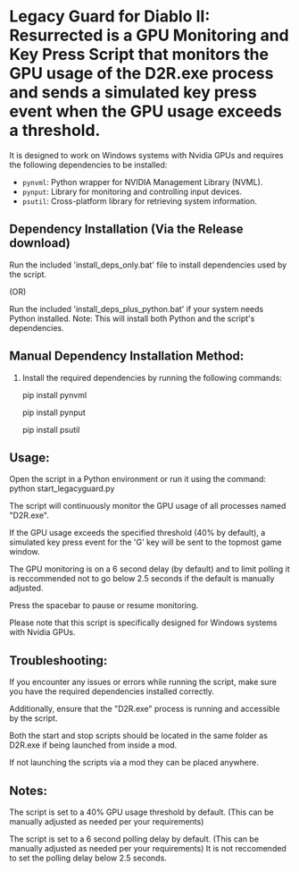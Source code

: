 # Legacy Guard for Diablo II: Resurrected is a GPU Monitoring and Key Press Script that monitors the GPU usage of the D2R.exe process and sends a simulated key press event when the GPU usage exceeds a threshold.

It is designed to work on Windows systems with Nvidia GPUs and requires the following dependencies to be installed:

- `pynvml`: Python wrapper for NVIDIA Management Library (NVML).
- `pynput`: Library for monitoring and controlling input devices.
- `psutil`: Cross-platform library for retrieving system information.

## Dependency Installation (Via the Release download)

Run the included 'install_deps_only.bat' file to install dependencies used by the script.

(OR)

Run the included 'install_deps_plus_python.bat' if your system needs Python installed. Note: This will install both Python and the script's dependencies.

## Manual Dependency Installation Method:

1. Install the required dependencies by running the following commands:

   pip install pynvml
   
   pip install pynput
   
   pip install psutil

## Usage:

Open the script in a Python environment or run it using the command: python start_legacyguard.py

The script will continuously monitor the GPU usage of all processes named "D2R.exe".

If the GPU usage exceeds the specified threshold (40% by default), a simulated key press event for the 'G' key will be sent to the topmost game window.

The GPU monitoring is on a 6 second delay (by default) and to limit polling it is reccommended not to go below 2.5 seconds if the default is manually adjusted.
 
Press the spacebar to pause or resume monitoring.

Please note that this script is specifically designed for Windows systems with Nvidia GPUs.

## Troubleshooting:

If you encounter any issues or errors while running the script, make sure you have the required dependencies installed correctly. 

Additionally, ensure that the "D2R.exe" process is running and accessible by the script. 

Both the start and stop scripts should be located in the same folder as D2R.exe if being launched from inside a mod. 

If not launching the scripts via a mod they can be placed anywhere.

## Notes:

The script is set to a 40% GPU usage threshold by default. (This can be manually adjusted as needed per your requirements)

The script is set to a 6 second polling delay by default. (This can be manually adjusted as needed per your requirements)
It is not reccomended to set the polling delay below 2.5 seconds.
